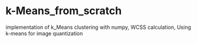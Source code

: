 # k-Means_from_scratch
implementation of k_Means clustering with numpy, WCSS calculation, Using k-means for image quantization
